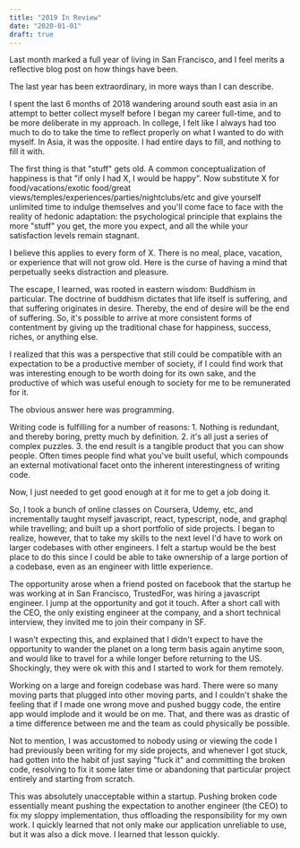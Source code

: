 ```yaml
---
title: "2019 In Review"
date: "2020-01-01"
draft: true
---
```


Last month marked a full year of living in San Francisco, and I feel merits a reflective blog post on how things have been.

The last year has been extraordinary, in more ways than I can describe.

I spent the last 6 months of 2018 wandering around south east asia in an attempt to better collect myself before I began my career full-time, and to be more deliberate in my approach. In college, I felt like I always had too much to do to take the time to reflect properly on what I wanted to do with myself. In Asia, it was the opposite. I had entire days to fill, and nothing to fill it with.

The first thing is that "stuff" gets old. A common conceptualization of happiness is that "if only I had X, I would be happy". Now substitute X for food/vacations/exotic food/great views/temples/experiences/parties/nightclubs/etc and give yourself unlimited time to indulge themselves and you'll come face to face with the reality of hedonic adaptation: the psychological principle that explains the more "stuff" you get, the more you expect, and all the while your satisfaction levels remain stagnant.

I believe this applies to every form of X. There is no meal, place, vacation, or experience that will not grow old. Here is the curse of having a mind that perpetually seeks distraction and pleasure.

The escape, I learned, was rooted in eastern wisdom: Buddhism in particular. The doctrine of buddhism dictates that life itself is suffering, and that suffering originates in desire. Thereby, the end of desire will be the end of suffering. So, it's possible to arrive at more consistent forms of contentment by giving up the traditional chase for happiness, success, riches, or anything else.

I realized that this was a perspective that still could be compatible with an expectation to be a productive member of society, if I could find work that was interesting enough to be worth doing for its own sake, and the productive of which was useful enough to society for me to be remunerated for it.

The obvious answer here was programming.

Writing code is fulfilling for a number of reasons: 1. Nothing is redundant, and thereby boring, pretty much by definition. 2. it's all just a series of complex puzzles. 3. the end result is a tangible product that you can show people. Often times people find what you've built useful, which compounds an external motivational facet onto the inherent interestingness of writing code.

Now, I just needed to get good enough at it for me to get a job doing it.

So, I took a bunch of online classes on Coursera, Udemy, etc, and incrementally taught myself javascript, react, typescript, node, and graphql while travelling; and built up a short portfolio of side projects. I began to realize, however, that to take my skills to the next level I'd have to work on larger codebases with other engineers. I felt a startup would be the best place to do this since I could be able to take ownership of a large portion of a codebase, even as an engineer with little experience.

The opportunity arose when a friend posted on facebook that the startup he was working at in San Francisco, TrustedFor, was hiring a javascript engineer. I jump at the opportunity and got it touch. After a short call with the CEO, the only existing engineer at the company, and a short technical interview, they invited me to join their company in SF.

I wasn't expecting this, and explained that I didn't expect to have the opportunity to wander the planet on a long term basis again anytime soon, and would like to travel for a while longer before returning to the US. Shockingly, they were ok with this and I started to work for them remotely.

Working on a large and foreign codebase was hard. There were so many moving parts that plugged into other moving parts, and I couldn't shake the feeling that if I made one wrong move and pushed buggy code, the entire app would implode and it would be on me. That, and there was as drastic of a time difference between me and the team as could physically be possible.

Not to mention, I was accustomed to nobody using or viewing the code I had previously been writing for my side projects, and whenever I got stuck, had gotten into the habit of just saying "fuck it" and committing the broken code, resolving to fix it some later time or abandoning that particular project entirely and starting from scratch.

This was absolutely unacceptable within a startup. Pushing broken code essentially meant pushing the expectation to another engineer (the CEO) to fix my sloppy implementation, thus offloading the responsibility for my own work. I quickly learned that not only make our application unreliable to use, but it was also a dick move. I learned that lesson quickly.
